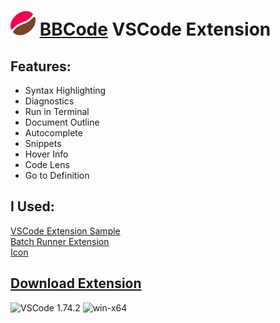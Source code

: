 # <img src="./icons/extension.png" height=40> [BBCode](https://github.com/BBpezsgo/Interpreter) VSCode Extension

## Features:

- Syntax Highlighting
- Diagnostics
- Run in Terminal
- Document Outline
- Autocomplete
- Snippets
- Hover Info
- Code Lens
- Go to Definition

## I Used:
[VSCode Extension Sample](https://github.com/microsoft/vscode-extension-samples/tree/main/lsp-sample)<br>
[Batch Runner Extension](https://github.com/nils-soderman/vscode-batch-runner)<br>
[Icon](https://www.iconexperience.com/o_collection/icons/?icon=coffee_bean)


## [Download Extension](https://onedrive.live.com/download?cid=6AEB0DA011C539BF&resid=6AEB0DA011C539BF%2153988&authkey=ACPWTGklQbU9cNQ)
![VSCode 1.74.2](https://img.shields.io/badge/VSCode-1.74.2-0078d7.svg?logo=visual-studio-code&logoColor=white)
![win-x64](https://img.shields.io/badge/win-x64-0078D6?logo=windows&logoColor=white)
